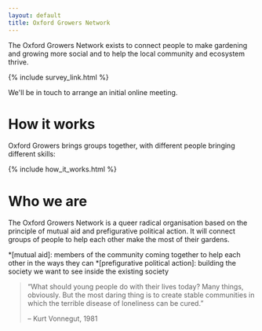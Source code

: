 ```yaml
---
layout: default
title: Oxford Growers Network
---
```

The Oxford Growers Network exists to connect people to make gardening and growing more social and to help the local community and ecosystem thrive.

{% include survey_link.html %}

We'll be in touch to arrange an initial online meeting.

# How it works

Oxford Growers brings groups together, with different people bringing different skills:

{% include how_it_works.html %}

# Who we are

The Oxford Growers Network is a queer radical organisation based on the principle of mutual aid and prefigurative political action. It will connect groups of people to help each other make the most of their gardens.

*[mutual aid]: members of the community coming together to help each other in the ways they can
*[prefigurative political action]: building the society we want to see inside the existing society

> “What should young people do with their lives today? Many things, obviously. But the most daring thing is to create stable communities in which the terrible disease of loneliness can be cured.”
>
> – Kurt Vonnegut, 1981
